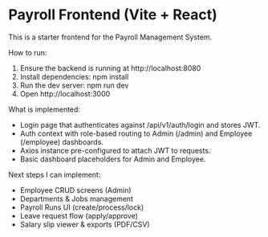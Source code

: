 Payroll Frontend (Vite + React)
===============================

This is a starter frontend for the Payroll Management System.

How to run:
1. Ensure the backend is running at http://localhost:8080
2. Install dependencies:
   npm install
3. Run the dev server:
   npm run dev
4. Open http://localhost:3000

What is implemented:
- Login page that authenticates against /api/v1/auth/login and stores JWT.
- Auth context with role-based routing to Admin (/admin) and Employee (/employee) dashboards.
- Axios instance pre-configured to attach JWT to requests.
- Basic dashboard placeholders for Admin and Employee.

Next steps I can implement:
- Employee CRUD screens (Admin)
- Departments & Jobs management
- Payroll Runs UI (create/process/lock)
- Leave request flow (apply/approve)
- Salary slip viewer & exports (PDF/CSV)
